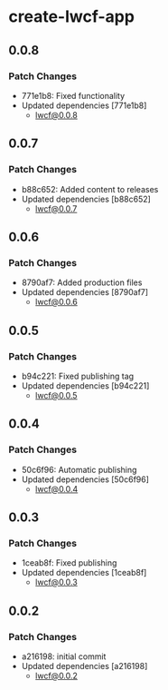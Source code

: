 # create-lwcf-app

## 0.0.8

### Patch Changes

- 771e1b8: Fixed functionality
- Updated dependencies [771e1b8]
  - lwcf@0.0.8

## 0.0.7

### Patch Changes

- b88c652: Added content to releases
- Updated dependencies [b88c652]
  - lwcf@0.0.7

## 0.0.6

### Patch Changes

- 8790af7: Added production files
- Updated dependencies [8790af7]
  - lwcf@0.0.6

## 0.0.5

### Patch Changes

- b94c221: Fixed publishing tag
- Updated dependencies [b94c221]
  - lwcf@0.0.5

## 0.0.4

### Patch Changes

- 50c6f96: Automatic publishing
- Updated dependencies [50c6f96]
  - lwcf@0.0.4

## 0.0.3

### Patch Changes

- 1ceab8f: Fixed publishing
- Updated dependencies [1ceab8f]
  - lwcf@0.0.3

## 0.0.2

### Patch Changes

- a216198: initial commit
- Updated dependencies [a216198]
  - lwcf@0.0.2
